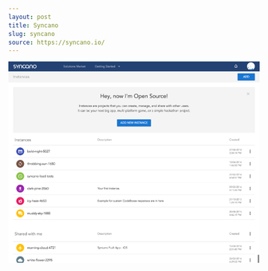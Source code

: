 ```yaml
---
layout: post
title: Syncano
slug: syncano
source: https://syncano.io/
---
```


<img src="/screenshots/syncano.png" alt="Syncano">
